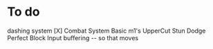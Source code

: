 # To do
dashing system [X]
Combat System
    Basic m1's
    UpperCut
    Stun
    Dodge
    Perfect Block
    Input buffering -- so that moves